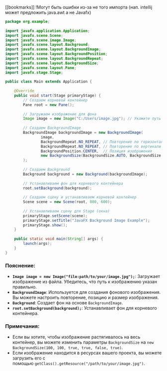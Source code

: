 [[bookmarks]]
!Могут быть ошибки из-за не того импорта (нап. intellij может предложить java.awt а не Javafx)
```java ignore
package org.example;  
  
import javafx.application.Application;  
import javafx.scene.Scene;  
import javafx.scene.image.Image;  
import javafx.scene.layout.Background;  
import javafx.scene.layout.BackgroundImage;  
import javafx.scene.layout.BackgroundPosition;  
import javafx.scene.layout.BackgroundRepeat;  
import javafx.scene.layout.BackgroundSize;  
import javafx.scene.layout.Pane;  
import javafx.stage.Stage;  
  
public class Main extends Application {  
  
    @Override  
    public void start(Stage primaryStage) {  
        // Создаем корневой контейнер  
        Pane root = new Pane();  
  
        // Загружаем изображение для фона  
        Image image = new Image("C:/Users/image.jpg"); // Укажите путь к вашему изображению  
  
        // Создаем BackgroundImage        
        BackgroundImage backgroundImage = new BackgroundImage(  
                image,  
                BackgroundRepeat.NO_REPEAT, // Повторение по горизонтали  
                BackgroundRepeat.NO_REPEAT, // Повторение по вертикали  
                BackgroundPosition.CENTER,  // Позиция изображения  
                new BackgroundSize(BackgroundSize.AUTO, BackgroundSize.AUTO, false, false, true, true) // Размеры фона  
        );  
  
        // Создаем Background  
        Background background = new Background(backgroundImage);  
  
        // Устанавливаем фон для корневого контейнера  
        root.setBackground(background);  
  
        // Создаем сцену и устанавливаем корневой контейнер  
        Scene scene = new Scene(root, 800, 600);  
  
        // Устанавливаем сцену для Stage (окна)  
        primaryStage.setScene(scene);  
        primaryStage.setTitle("JavaFX Background Image Example");  
        primaryStage.show();  
    }  
  
    public static void main(String[] args) {  
        launch(args);  
    }  
}
```

### Пояснение:

- **`Image image = new Image("file:path/to/your/image.jpg");`**: Загружает изображение из файла. Убедитесь, что путь к изображению указан правильно.
- **`BackgroundImage`**: Используется для создания фонового изображения. Вы можете настроить повторение, позицию и размер изображения.
- **`Background`**: Создает фон на основе `BackgroundImage`.
- **`root.setBackground(background);`**: Устанавливает фон для корневого контейнера.

### Примечания:

- Если вы хотите, чтобы изображение растягивалось на весь контейнер, вы можете изменить параметры `BackgroundSize` на `new BackgroundSize(100, 100, true, true, false, true)`.
- Если изображение находится в ресурсах вашего проекта, вы можете загрузить его с помощью `getClass().getResource("/path/to/your/image.jpg")`.